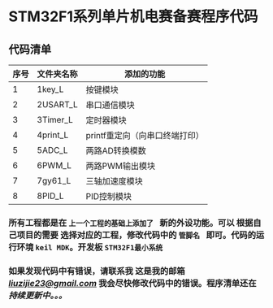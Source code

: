 # STM32F1系列单片机电赛备赛程序代码
## 代码清单

|序号|文件夹名称|添加的功能|
|----|---|----|
|1|1key_L|按键模块|
|2|2USART_L|串口通信模块|
|3|3Timer_L|定时器模块|
|4|4print_L|printf重定向（向串口终端打印）|
|5|5ADC_L|两路AD转换模数|
|6|6PWM_L|两路PWM输出模块|
|7|7gy61_L|三轴加速度模块|
|8|8PID_L|PID控制模块|

### 所有工程都是在 `上一个工程的基础上添加了 ` 新的外设功能。可以 根据自己项目的需要 选择对应的工程，修改代码中的 `管脚名 ` 即可。代码的运行环境 `keil MDK`。开发板 `STM32F1最小系统`

### 如果发现代码中有错误，请联系我 这是我的邮箱 *liuzijie23@gmail.com* 我会尽快修改代码中的错误。程序清单还在 *持续更新中。。。*
